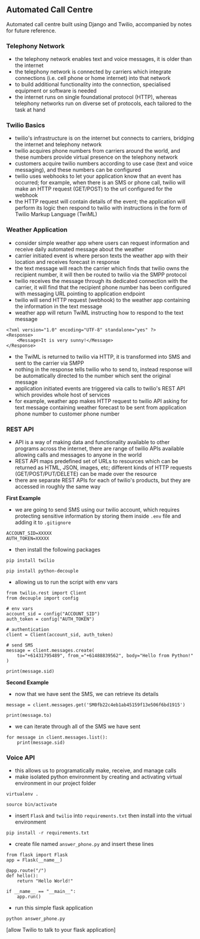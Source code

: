 ## Automated Call Centre

Automated call centre built using Django and Twilio, accompanied by notes for future reference.

### Telephony Network

- the telephony network enables text and voice messages, it is older than the internet
- the telephony network is connected by carriers which integrate connections (i.e. cell phone or home internet) into that network
- to build additional functionality into the connection, specialised equipment or software is needed
- the internet runs on single foundational protocol (HTTP), whereas telephony networks run on diverse set of protocols, each tailored to the task at hand

### Twilio Basics

- twilio's infrastructure is on the internet but connects to carriers, bridging the internet and telephony network
- twilio acquires phone numbers from carriers around the world, and these numbers provide virtual presence on the telephony network
- customers acquire twilio numbers according to use case (text and voice messaging), and these numbers can be configured
- twilio uses webhooks to let your application know that an event has occurred; for example, when there is an SMS or phone call, twilio will make an HTTP request (GET/POST) to the url configured for the webhook
- the HTTP request will contain details of the event; the application will perform its logic then respond to twilio with instructions in the form of Twilio Markup Language (TwiML)

### Weather Application

- consider simple weather app where users can request information and receive daily automated message about the weather
- carrier initiated event is where person texts the weather app with their location and receives forecast in response
- the text message will reach the carrier which finds that twilio owns the recipient number, it will then be routed to twilio via the SMPP protocol
- twilio receives the message through its dedicated connection with the carrier, it will find that the recipient phone number has been configured with messaging URL pointing to application endpoint
- twilio will send HTTP request (webhook) to the weather app containing the information in the text message
- weather app will return TwiML instructing how to respond to the text message

```
<?xml version="1.0" encoding="UTF-8" standalone="yes" ?>
<Response>
    <Message>It is very sunny!</Message>
</Response>
```

- the TwiML is returned to twilio via HTTP, it is transformed into SMS and sent to the carrier via SMPP
- nothing in the response tells twilio who to send to, instead response will be automatically directed to the number which sent the original message
- application initiated events are triggered via calls to twilio's REST API which provides whole host of services
- for example, weather app makes HTTP request to twilio API asking for text message containing weather forecast to be sent from application phone number to customer phone number

### REST API

- API is a way of making data and functionality available to other programs across the internet, there are range of twilio APIs available allowing calls and messages to anyone in the world
- REST API maps predefined set of URLs to resources which can be returned as HTML, JSON, images, etc; different kinds of HTTP requests (GET/POST/PUT/DELETE) can be made over the resource
- there are separate REST APIs for each of twilio's products, but they are accessed in roughly the same way

**First Example**

- we are going to send SMS using our twilio account, which requires protecting sensitive information by storing them inside `.env` file and adding it to `.gitignore`

```
ACCOUNT_SID=XXXXX
AUTH_TOKEN=XXXXX
```

- then install the following packages

```
pip install twilio

pip install python-decouple
```

- allowing us to run the script with env vars

```
from twilio.rest import Client
from decouple import config

# env vars
account_sid = config("ACCOUNT_SID")
auth_token = config("AUTH_TOKEN")

# authentication
client = Client(account_sid, auth_token)

# send SMS
message = client.messages.create(
    to="+61431795489", from_="+61488839562", body="Hello from Python!"
)

print(message.sid)
```

**Second Example**

- now that we have sent the SMS, we can retrieve its details

```
message = client.messages.get('SM0fb22c4eb1ab45159f13e506f6bd1915')

print(message.to)
```

- we can iterate through all of the SMS we have sent

```
for message in client.messages.list():
    print(message.sid)
```

### Voice API

- this allows us to programatically make, receive, and manage calls
- make isolated python environment by creating and activating virtual environment in our project folder

```
virtualenv .

source bin/activate
```

- insert `Flask` and `twilio` into `requirements.txt` then install into the virtual environment

```
pip install -r requirements.txt
```

- create file named `answer_phone.py` and insert these lines

```
from flask import Flask
app = Flask(__name__)

@app.route("/")
def hello():
    return "Hello World!"

if __name__ == "__main__":
    app.run()
```

- run this simple flask application

```
python answer_phone.py
```

[allow Twilio to talk to your flask application]
